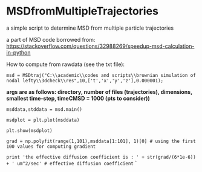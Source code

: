 # MSDfromMultipleTrajectories
a simple script to determine MSD from multiple particle trajectories

a part of MSD code borrowed from: https://stackoverflow.com/questions/32988269/speedup-msd-calculation-in-python

How to compute from rawdata (see the txt file):

`msd = MSDtraj("C:\\academic\\codes and scripts\\brownian simulation of nodal lefty\\3dcheck\\res",10,['t','x','y','z'],0.000001);`

**args are as follows: directory, number of files (trajectories), dimensions, smallest time-step, timeCMSD = 1000 (pts to consider))**

`msddata,stddata = msd.main()`

`msdplot = plt.plot(msddata)`

`plt.show(msdplot)`

`grad = np.polyfit(range(1,101),msddata[1:101], 1)[0] # using the first 100 values for computing gradient`

`print 'the effective diffusion coefficient is : ' + str(grad/(6*1e-6)) + ' um^2/sec' # effective diffusion coefficient`
`
